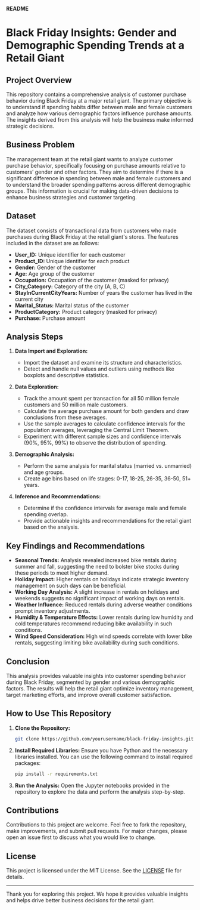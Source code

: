 **README**

# Black Friday Insights: Gender and Demographic Spending Trends at a Retail Giant

## Project Overview

This repository contains a comprehensive analysis of customer purchase behavior during Black Friday at a major retail giant. The primary objective is to understand if spending habits differ between male and female customers and analyze how various demographic factors influence purchase amounts. The insights derived from this analysis will help the business make informed strategic decisions.

## Business Problem

The management team at the retail giant wants to analyze customer purchase behavior, specifically focusing on purchase amounts relative to customers’ gender and other factors. They aim to determine if there is a significant difference in spending between male and female customers and to understand the broader spending patterns across different demographic groups. This information is crucial for making data-driven decisions to enhance business strategies and customer targeting.

## Dataset

The dataset consists of transactional data from customers who made purchases during Black Friday at the retail giant's stores. The features included in the dataset are as follows:

- **User_ID:** Unique identifier for each customer
- **Product_ID:** Unique identifier for each product
- **Gender:** Gender of the customer
- **Age:** Age group of the customer
- **Occupation:** Occupation of the customer (masked for privacy)
- **City_Category:** Category of the city (A, B, C)
- **StayInCurrentCityYears:** Number of years the customer has lived in the current city
- **Marital_Status:** Marital status of the customer
- **ProductCategory:** Product category (masked for privacy)
- **Purchase:** Purchase amount

## Analysis Steps

1. **Data Import and Exploration:**
   - Import the dataset and examine its structure and characteristics.
   - Detect and handle null values and outliers using methods like boxplots and descriptive statistics.

2. **Data Exploration:**
   - Track the amount spent per transaction for all 50 million female customers and 50 million male customers.
   - Calculate the average purchase amount for both genders and draw conclusions from these averages.
   - Use the sample averages to calculate confidence intervals for the population averages, leveraging the Central Limit Theorem.
   - Experiment with different sample sizes and confidence intervals (90%, 95%, 99%) to observe the distribution of spending.

3. **Demographic Analysis:**
   - Perform the same analysis for marital status (married vs. unmarried) and age groups.
   - Create age bins based on life stages: 0-17, 18-25, 26-35, 36-50, 51+ years.

4. **Inference and Recommendations:**
   - Determine if the confidence intervals for average male and female spending overlap.
   - Provide actionable insights and recommendations for the retail giant based on the analysis.

## Key Findings and Recommendations

- **Seasonal Trends:** Analysis revealed increased bike rentals during summer and fall, suggesting the need to bolster bike stocks during these periods to meet higher demand.
- **Holiday Impact:** Higher rentals on holidays indicate strategic inventory management on such days can be beneficial.
- **Working Day Analysis:** A slight increase in rentals on holidays and weekends suggests no significant impact of working days on rentals.
- **Weather Influence:** Reduced rentals during adverse weather conditions prompt inventory adjustments.
- **Humidity & Temperature Effects:** Lower rentals during low humidity and cold temperatures recommend reducing bike availability in such conditions.
- **Wind Speed Consideration:** High wind speeds correlate with lower bike rentals, suggesting limiting bike availability during such conditions.

## Conclusion

This analysis provides valuable insights into customer spending behavior during Black Friday, segmented by gender and various demographic factors. The results will help the retail giant optimize inventory management, target marketing efforts, and improve overall customer satisfaction.

## How to Use This Repository

1. **Clone the Repository:**
   ```sh
   git clone https://github.com/yourusername/black-friday-insights.git
   ```

2. **Install Required Libraries:**
   Ensure you have Python and the necessary libraries installed. You can use the following command to install required packages:
   ```sh
   pip install -r requirements.txt
   ```

3. **Run the Analysis:**
   Open the Jupyter notebooks provided in the repository to explore the data and perform the analysis step-by-step.

## Contributions

Contributions to this project are welcome. Feel free to fork the repository, make improvements, and submit pull requests. For major changes, please open an issue first to discuss what you would like to change.

## License

This project is licensed under the MIT License. See the [LICENSE](LICENSE) file for details.

---

Thank you for exploring this project. We hope it provides valuable insights and helps drive better business decisions for the retail giant.
